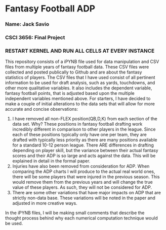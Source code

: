 # Fantasy Football ADP

### Name: Jack Savio

### CSCI 3656: Final Project

### RESTART KERNEL AND RUN ALL CELLS AT EVERY INSTANCE


This repository consists of a iPYNB file used for data manipulation and CSV files from multiple years of fantasy football data. These CSV files were collected and posted publically to Github and are about the fantasy statistics of players. The CSV files that I have used consist of all pertinent information to be used for draft analysis, such as yards, touchdowns, and other more qualitative variables. It also includes the dependent variable, fantasy football points, that is adjusted based upon the multiple independent variables mentioned above. For starters, I have decided to make a couple of initial alterations to the data sets that will allow for more accurate and concise observations:
1. I have removed all non-FLEX position(QB,D,K) from each section of the data set. Why? These positions in fantasy football drafting work incredibly different in comparison to other players in the league. Since each of these positions typically only have one per team, they are drafted with typically less priority as there are many positions available for a standard 10-12 person league. There ARE differences in drafting depending on player skill, but the variance between their actual fantasy scores and their ADP is so large and acts against the data. This will be explained in detail in the formal paper.
2. Injuries have also been removed from consideration for ADP. When comparing the ADP charts I will produce to the actual real world ones, there will be some players that were injured in the previous season. This would remove them from the previous years and will change the true value of these players. As such, they will not be considered for ADP.
3. There are some other variations that have major impacts on ADP that are strictly non-data base. These variations will be noted in the paper and adjusted in more creative ways.

In the iPYNB files, I will be making small comments that describe the thought process behind why each numerical computation technique would be used.
